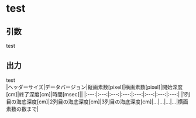 # test
## 引数
test

## 出力
test  
|ヘッダーサイズ|データバージョン|縦画素数[pixel]|横画素数[pixel]|開始深度[cm]|終了深度[cm]|時間[msec]||
|:---:|:---:|:---:|:---:|:---:|:---:|:---:|:---:|
|1列目の海底深度[cm]|2列目の海底深度[cm]|3列目の海底深度[cm]|...|...|...|...|横画素数の数まで|

